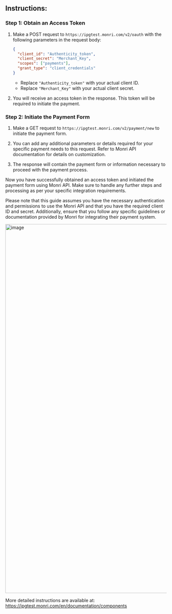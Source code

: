 ## Instructions:

### Step 1: Obtain an Access Token

1. Make a POST request to `https://ipgtest.monri.com/v2/oauth` with the following parameters in the request body:

   ```json
   {
     "client_id": "Authenticity_token",
     "client_secret": "Merchant_Key",
     "scopes": ["payments"],
     "grant_type": "client_credentials"
   }
   ```

   - Replace `"Authenticity_token"` with your actual client ID.
   - Replace `"Merchant_Key"` with your actual client secret.

2. You will receive an access token in the response. This token will be required to initiate the payment.

### Step 2: Initiate the Payment Form

1. Make a GET request to `https://ipgtest.monri.com/v2/payment/new` to initiate the payment form.

2. You can add any additional parameters or details required for your specific payment needs to this request. Refer to Monri API documentation for details on customization.

3. The response will contain the payment form or information necessary to proceed with the payment process.

Now you have successfully obtained an access token and initiated the payment form using Monri API. Make sure to handle any further steps and processing as per your specific integration requirements.

Please note that this guide assumes you have the necessary authentication and permissions to use the Monri API and that you have the required client ID and secret. Additionally, ensure that you follow any specific guidelines or documentation provided by Monri for integrating their payment system.

<img width="1150" alt="image" src="https://github.com/harunk-monri/monri-components-example/assets/111092131/bd9b8467-048e-4f2d-962f-f4dee04f10b6">


More detailed instructions are available at: https://ipgtest.monri.com/en/documentation/components
